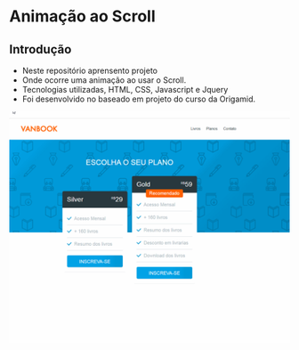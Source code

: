 # Animação ao Scroll

## Introdução  
- Neste repositório aprensento projeto 
- Onde ocorre uma animação ao usar o Scroll.
- Tecnologias utilizadas, HTML, CSS, Javascript e Jquery
- Foi desenvolvido no baseado em projeto do curso
da Origamid.


<p align="center">
	<img src="vanbook.gif" alt="">
</p>